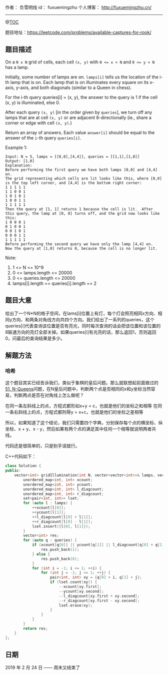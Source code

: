 

作者： 负雪明烛
id：	fuxuemingzhu
个人博客：	http://fuxuemingzhu.cn/

---
@[TOC](目录)


题目地址：https://leetcode.com/problems/available-captures-for-rook/


## 题目描述

On a ``N x N`` grid of cells, each cell ``(x, y)`` with ``0 <= x < N`` and ``0 <= y < N`` has a lamp.

Initially, some number of lamps are on.  ``lamps[i]`` tells us the location of the i-th lamp that is on.  Each lamp that is on illuminates every square on its x-axis, y-axis, and both diagonals (similar to a Queen in chess).

For the i-th query queries[i] = (x, y), the answer to the query is 1 if the cell (x, y) is illuminated, else 0.

After each query ``(x, y)`` [in the order given by ``queries``], we turn off any lamps that are at cell ``(x, y)`` or are adjacent 8-directionally (ie., share a corner or edge with cell ``(x, y)``.)

Return an array of answers.  Each value ``answer[i]`` should be equal to the answer of the ``i``-th query ``queries[i]``.
 

Example 1:

    Input: N = 5, lamps = [[0,0],[4,4]], queries = [[1,1],[1,0]]
    Output: [1,0]
    Explanation: 
    Before performing the first query we have both lamps [0,0] and [4,4] on.
    The grid representing which cells are lit looks like this, where [0,0] is the top left corner, and [4,4] is the bottom right corner:
    1 1 1 1 1
    1 1 0 0 1
    1 0 1 0 1
    1 0 0 1 1
    1 1 1 1 1
    Then the query at [1, 1] returns 1 because the cell is lit.  After this query, the lamp at [0, 0] turns off, and the grid now looks like this:
    1 0 0 0 1
    0 1 0 0 1
    0 0 1 0 1
    0 0 0 1 1
    1 1 1 1 1
    Before performing the second query we have only the lamp [4,4] on.  Now the query at [1,0] returns 0, because the cell is no longer lit.
 

Note:

1. 1 <= N <= 10^9
1. 0 <= lamps.length <= 20000
1. 0 <= queries.length <= 20000
1. lamps[i].length == queries[i].length == 2

## 题目大意

给出了一个N*N的格子空间，在lams[i]位置上有灯，每个灯会照亮相同x方向、相同y方向、和两条对角线方向共四个方向。我们给出了一系列的queries，这个queries[i]代表查询该位置是否有亮光，同时每次查询的话会把该位置和该位置的8联通方向的亮灯全部关掉。如果queries[i]有光亮的话，那么返回1，否则返回0，问最后的查询结果是多少。

## 解题方法

### 哈希

这个题目其实已经告诉我们，类似于象棋的皇后问题。那么就联想起前面做过的[51. N-Queens][1]问题，在N皇后问题中，判断两个点是否相同的x和y坐标当然容易，判断两点是否在对角线上怎么做呢？

在同一条左斜线上的点，方程式都形如x+y = c，也就是他们的坐标之和相等
在同一条右斜线上的点，方程式都刑辱y = x+c，也就是他们的坐标之差相等

所以，如果知道了这个结论，我们只需要四个字典，分别保存每个点的横坐标、纵坐标、x + y、x - y，然后如果有两个点的满足其中任何一个相等就说明两者共线。

代码还是很简单的，只是别手误就行。

C++代码如下：

```cpp
class Solution {
public:
    vector<int> gridIllumination(int N, vector<vector<int>>& lamps, vector<vector<int>>& queries) {
        unordered_map<int, int> xcount;
        unordered_map<int, int> ycount;
        unordered_map<int, int> l_diagcount;
        unordered_map<int, int> r_diagcount;
        set<pair<int, int>> lset;
        for (auto l : lamps) {
            ++xcount[l[0]];
            ++ycount[l[1]];
            ++l_diagcount[l[0] + l[1]];
            ++r_diagcount[l[0] - l[1]];
            lset.insert({l[0], l[1]});
        }
        vector<int> res;
        for (auto q : queries) {
            if (xcount[q[0]] || ycount[q[1]] || l_diagcount[q[0] + q[1]] || r_diagcount[q[0] - q[1]]) {
                res.push_back(1);
            } else {
                res.push_back(0);
            }
            for (int i = -1; i <= 1; ++i) {
                for (int j = -1; j <= 1; ++j) {
                    pair<int, int> xy = {q[0] + i, q[1] + j};
                    if (lset.count(xy)) {
                        --xcount[xy.first];
                        --ycount[xy.second];
                        --l_diagcount[xy.first + xy.second];
                        --r_diagcount[xy.first - xy.second];
                        lset.erase(xy);
                    }
                }
            }
        }
        return res;
    }
};
```

## 日期

2019 年 2 月 24 日 —— 周末又结束了


  [1]: https://blog.csdn.net/fuxuemingzhu/article/details/85227593
